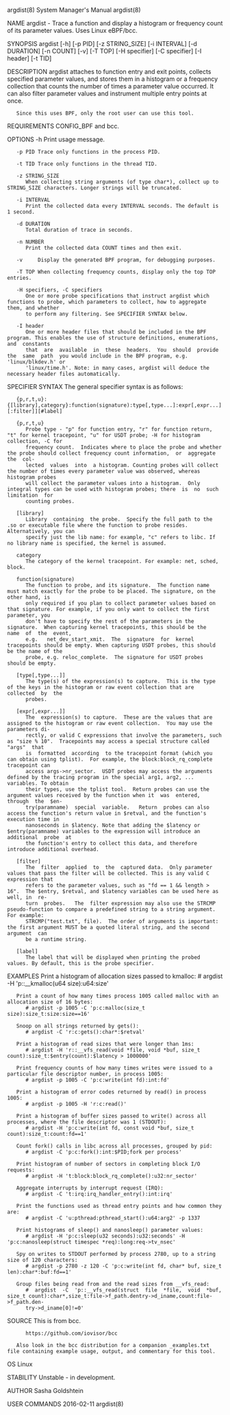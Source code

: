 argdist(8)							    System Manager's Manual							    argdist(8)

NAME
       argdist - Trace a function and display a histogram or frequency count of its parameter values. Uses Linux eBPF/bcc.

SYNOPSIS
       argdist [-h] [-p PID] [-z STRING_SIZE] [-i INTERVAL] [-d DURATION] [-n COUNT] [-v] [-T TOP] [-H specifier] [-C specifier] [-I header] [-t TID]

DESCRIPTION
       argdist	attaches to function entry and exit points, collects specified parameter values, and stores them in a histogram or a frequency collection that
       counts the number of times a parameter value occurred. It can also filter parameter values and instrument multiple entry points at once.

       Since this uses BPF, only the root user can use this tool.

REQUIREMENTS
       CONFIG_BPF and bcc.

OPTIONS
       -h     Print usage message.

       -p PID Trace only functions in the process PID.

       -t TID Trace only functions in the thread TID.

       -z STRING_SIZE
	      When collecting string arguments (of type char*), collect up to STRING_SIZE characters. Longer strings will be truncated.

       -i INTERVAL
	      Print the collected data every INTERVAL seconds. The default is 1 second.

       -d DURATION
	      Total duration of trace in seconds.

       -n NUMBER
	      Print the collected data COUNT times and then exit.

       -v     Display the generated BPF program, for debugging purposes.

       -T TOP When collecting frequency counts, display only the top TOP entries.

       -H specifiers, -C specifiers
	      One or more probe specifications that instruct argdist which functions to probe, which parameters to collect, how to aggregate them, and whether
	      to perform any filtering. See SPECIFIER SYNTAX below.

       -I header
	      One or more header files that should be included in the BPF program. This enables the use of structure definitions, enumerations, and  constants
	      that  are	 available  in	these  headers.	 You  should  provide  the  same  path	you would include in the BPF program, e.g. 'linux/blkdev.h' or
	      'linux/time.h'. Note: in many cases, argdist will deduce the necessary header files automatically.

SPECIFIER SYNTAX
       The general specifier syntax is as follows:

       {p,r,t,u}:{[library],category}:function(signature):type[,type...]:expr[,expr...][:filter]][#label]

       {p,r,t,u}
	      Probe type - "p" for function entry, "r" for function return, "t" for kernel tracepoint, "u" for USDT probe; -H for histogram collection, -C for
	      frequency count.	Indicates where to place the probe and whether the probe should collect frequency count information,  or  aggregate  the  col‐
	      lected  values  into  a histogram. Counting probes will collect the number of times every parameter value was observed, whereas histogram probes
	      will collect the parameter values into a histogram.  Only integral types can be used with histogram probes; there	 is  no	 such  limitation  for
	      counting probes.

       [library]
	      Library  containing  the probe.  Specify the full path to the .so or executable file where the function to probe resides. Alternatively, you can
	      specify just the lib name: for example, "c" refers to libc. If no library name is specified, the kernel is assumed.

       category
	      The category of the kernel tracepoint. For example: net, sched, block.

       function(signature)
	      The function to probe, and its signature.	 The function name must match exactly for the probe to be placed. The signature, on the other hand, is
	      only required if you plan to collect parameter values based on that signature. For example, if you only want to collect the first parameter, you
	      don't have to specify the rest of the parameters in the signature.  When capturing kernel tracepoints, this should be the	 name  of  the	event,
	      e.g.   net_dev_start_xmit.  The  signature  for  kernel  tracepoints should be empty. When capturing USDT probes, this should be the name of the
	      probe, e.g. reloc_complete.  The signature for USDT probes should be empty.

       [type[,type...]]
	      The type(s) of the expression(s) to capture.  This is the type of the keys in the histogram or raw event collection that are  collected  by  the
	      probes.

       [expr[,expr...]]
	      The  expression(s) to capture.  These are the values that are assigned to the histogram or raw event collection.	You may use the parameters di‐
	      rectly, or valid C expressions that involve the parameters, such as "size % 10".	Tracepoints may access a special structure called "args"  that
	      is  formatted  according	to the tracepoint format (which you can obtain using tplist).  For example, the block:block_rq_complete tracepoint can
	      access args->nr_sector.  USDT probes may access the arguments defined by the tracing program in the special arg1, arg2, ... variables. To obtain
	      their types, use the tplist tool.	 Return probes can use the argument values received by the function when it  was  entered,  through  the  $en‐
	      try(paramname)  special  variable.   Return  probes can also access the function's return value in $retval, and the function's execution time in
	      nanoseconds in $latency. Note that adding the $latency or $entry(paramname) variables to the expression will introduce an	 additional  probe  at
	      the function's entry to collect this data, and therefore introduce additional overhead.

       [filter]
	      The  filter  applied  to	the  captured data.  Only parameter values that pass the filter will be collected. This is any valid C expression that
	      refers to the parameter values, such as "fd == 1 && length > 16".	 The $entry, $retval, and $latency variables can be used here as well, in  re‐
	      turn  probes.   The  filter expression may also use the STRCMP pseudo-function to compare a predefined string to a string argument. For example:
	      STRCMP("test.txt", file).	 The order of arguments is important: the first argument MUST be a quoted literal string, and the second argument  can
	      be a runtime string.

       [label]
	      The label that will be displayed when printing the probed values. By default, this is the probe specifier.

EXAMPLES
       Print a histogram of allocation sizes passed to kmalloc:
	      # argdist -H 'p::__kmalloc(u64 size):u64:size'

       Print a count of how many times process 1005 called malloc with an allocation size of 16 bytes:
	      # argdist -p 1005 -C 'p:c:malloc(size_t size):size_t:size:size==16'

       Snoop on all strings returned by gets():
	      # argdist -C 'r:c:gets():char*:$retval'

       Print a histogram of read sizes that were longer than 1ms:
	      # argdist -H 'r::__vfs_read(void *file, void *buf, size_t count):size_t:$entry(count):$latency > 1000000'

       Print frequency counts of how many times writes were issued to a particular file descriptor number, in process 1005:
	      # argdist -p 1005 -C 'p:c:write(int fd):int:fd'

       Print a histogram of error codes returned by read() in process 1005:
	      # argdist -p 1005 -H 'r:c:read()'

       Print a histogram of buffer sizes passed to write() across all processes, where the file descriptor was 1 (STDOUT):
	      # argdist -H 'p:c:write(int fd, const void *buf, size_t count):size_t:count:fd==1'

       Count fork() calls in libc across all processes, grouped by pid:
	      # argdist -C 'p:c:fork():int:$PID;fork per process'

       Print histogram of number of sectors in completing block I/O requests:
	      # argdist -H 't:block:block_rq_complete():u32:nr_sector'

       Aggregate interrupts by interrupt request (IRQ):
	      # argdist -C 't:irq:irq_handler_entry():int:irq'

       Print the functions used as thread entry points and how common they are:
	      # argdist -C 'u:pthread:pthread_start():u64:arg2' -p 1337

       Print histograms of sleep() and nanosleep() parameter values:
	      # argdist -H 'p:c:sleep(u32 seconds):u32:seconds' -H 'p:c:nanosleep(struct timespec *req):long:req->tv_nsec'

       Spy on writes to STDOUT performed by process 2780, up to a string size of 120 characters:
	      # argdist -p 2780 -z 120 -C 'p:c:write(int fd, char* buf, size_t len):char*:buf:fd==1'

       Group files being read from and the read sizes from __vfs_read:
	      #	 argdist  -C  'p::__vfs_read(struct  file  *file,  void	 *buf, size_t count):char*,size_t:file->f_path.dentry->d_iname,count:file->f_path.den‐
	      try->d_iname[0]!=0'

SOURCE
       This is from bcc.

	      https://github.com/iovisor/bcc

       Also look in the bcc distribution for a companion _examples.txt file containing example usage, output, and commentary for this tool.

OS
       Linux

STABILITY
       Unstable - in development.

AUTHOR
       Sasha Goldshtein

USER COMMANDS								  2016-02-11								    argdist(8)
